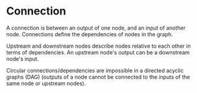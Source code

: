 # Connection

A connection is between an output of one node, and an input of another node. Connections define the dependencies of nodes in the graph.

Upstream and downstream nodes describe nodes relative to each other in terms of dependencies. An upstream node's output can be a downstream node's input.

Circular connections/dependencies are impossible in a directed acyclic graphs (DAG) (outputs of a node cannot be connected to the inputs of the same node or upstream nodes).